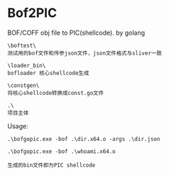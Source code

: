 # Bof2PIC
BOF/COFF obj file to PIC(shellcode). by golang

```
\boftest\
测试用的bof文件和传参json文件，json文件格式与sliver一致

\loader_bin\
bofloader 核心shellcode生成

\constgen\
将核心shellcode转换成const.go文件

.\
项目主体

```

Usage:
```
.\bofgopic.exe -bof .\dir.x64.o -args .\dir.json

.\bofgopic.exe -bof .\whoami.x64.o

生成的bin文件即为PIC shellcode

```
